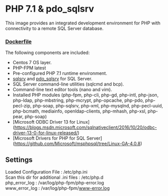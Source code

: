 # PHP 7.1 & pdo_sqlsrv

This image provides an integrated development environment for PHP with connectivity to a remote SQL Server database.

### [Dockerfile](https://github.com/HasOtomotiv/php-mssql/blob/master/Dockerfile)

The following components are included:
- Centos 7 OS layer.
- PHP-FPM latest
- Pre-configured PHP 7.1 runtime environment.
- [sqlsrv](http://php.net/manual/en/book.sqlsrv.php) and [pdo_sqlsrv](http://php.net/manual/en/ref.pdo-sqlsrv.php) for SQL Server.
- SQL Server command-line utilities (sqlcmd and bcp).
- Command-line text editor tools (nano and vim).
- Installed PHP modules (php-fpm, php-cli, php-gd, php-intl, php-json, php-ldap, php-mbstring, php-mcrypt, php-opcache, php-pdo, php-pecl-zip, php-soap, php-sqlsrv, php-xml, php-mysqlnd, php-pecl-uuid, php-bcmath, mediainfo, openldap-clients, php-mhash, php-xsl, php-pear, php-soap)
- [Microsoft ODBC Driver 13 for Linux] (https://blogs.msdn.microsoft.com/sqlnativeclient/2016/10/20/odbc-driver-13-0-for-linux-released/)
- [Microsoft Drivers for PHP for SQL Server] (https://github.com/Microsoft/msphpsql/tree/Linux-GA-4.0.8)
## Settings
Loaded Configuration File : /etc/php.ini  
Scan this dir for additional .ini files : /etc/php.d  
php_error_log : /var/log/php-fpm/php-error.log  
www_error_log : /var/log/php-fpm/www-error.log
